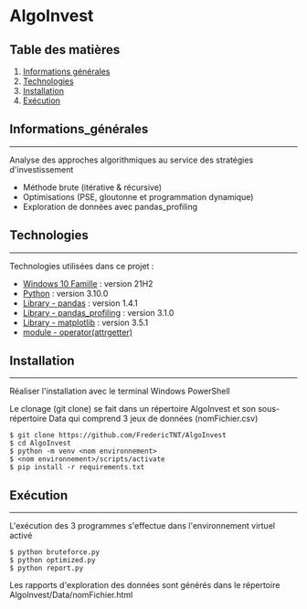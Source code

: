 # AlgoInvest

## Table des matières
1. [Informations générales](#Informations_générales)
2. [Technologies](#technologies)
3. [Installation](#installation)
4. [Exécution](#Exécution)

## Informations_générales
***
Analyse des approches algorithmiques au service des stratégies d'investissement
+ Méthode brute (itérative & récursive)
+ Optimisations (PSE, gloutonne et programmation dynamique)
+ Exploration de données avec pandas_profiling

## Technologies
***
Technologies utilisées dans ce projet :
* [Windows 10 Famille](https://docs.microsoft.com/fr-fr/windows/whats-new/whats-new-windows-10-version-21h2) : version 21H2 
* [Python](https://docs.python.org/fr/3.10/) : version 3.10.0
* [Library - pandas](https://pandas.pydata.org/pandas-docs/stable/) : version 1.4.1
* [Library - pandas_profiling](https://pypi.org/project/pandas-profiling/) : version 3.1.0
* [Library - matplotlib](https://matplotlib.org/) : version 3.5.1
* [module - operator(attrgetter)](https://docs.python.org/fr/3/library/operator.html)

## Installation
***
Réaliser l'installation avec le terminal Windows PowerShell 

Le clonage (git clone) se fait dans un répertoire AlgoInvest et son sous-répertoire Data qui comprend 3 jeux de données
(nomFichier.csv)
```
$ git clone https://github.com/FredericTNT/AlgoInvest
$ cd AlgoInvest
$ python -m venv <nom environnement>
$ <nom environnement>/scripts/activate
$ pip install -r requirements.txt
```

## Exécution
***
L'exécution des 3 programmes s'effectue dans l'environnement virtuel activé
```
$ python bruteforce.py
$ python optimized.py
$ python report.py
```

Les rapports d'exploration des données sont générés dans le répertoire AlgoInvest/Data/nomFichier.html
<!---
## FAQs
-->